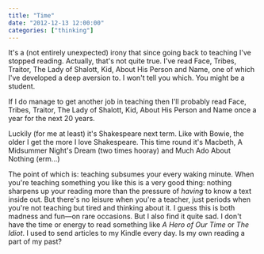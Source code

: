 ```yaml
---
title: "Time"
date: "2012-12-13 12:00:00"
categories: ["thinking"]
---
```



It's a (not entirely unexpected) irony that since going back to teaching I've stopped reading. Actually, that's not quite true. I've read Face, Tribes, Traitor, The Lady of Shalott, Kid, About His Person and Name, one of which I've developed a deep aversion to. I won't tell you which. You might be a student.

If I do manage to get another job in teaching then I'll probably read Face, Tribes, Traitor, The Lady of Shalott, Kid, About His Person and Name once a year for the next 20 years.

Luckily (for me at least) it's Shakespeare next term. Like with Bowie, the older I get the more I love Shakespeare. This time round it's Macbeth, A Midsummer Night's Dream (two times hooray) and Much Ado About Nothing (erm…)

The point of which is: teaching subsumes your every waking minute. When you're teaching something you like this is a very good thing: nothing sharpens up your reading more than the pressure of _having_ to know a text inside out. But there's no leisure when you're a teacher, just periods when you're not teaching but tired and thinking about it. I guess this is both madness and fun—on rare occasions. But I also find it quite sad. I don't have the time or energy to read something like _A Hero of Our Time_ or _The Idiot_. I used to send articles to my Kindle every day. Is my own reading a part of my past?
